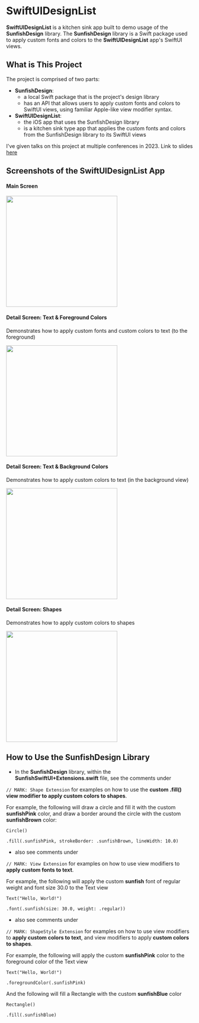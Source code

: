 # SwiftUIDesignList
**SwiftUIDesignList** is a kitchen sink app built to demo usage of the **SunfishDesign** library. The **SunfishDesign** library is a Swift package used to apply custom fonts and colors to the **SwiftUIDesignList** app's SwiftUI views.

## What is This Project

The project is comprised of two parts:
* **SunfishDesign**:
  - a local Swift package that is the project's design library
  - has an API that allows users to apply custom fonts and colors to SwiftUI views, using familiar Apple-like view modifier syntax.
* **SwiftUIDesignList**:
  - the iOS app that uses the SunfishDesign library
  - is a kitchen sink type app that applies the custom fonts and colors from the SunfishDesign library to its SwiftUI views

I've given talks on this project at multiple conferences in 2023.
Link to slides [here](https://www.slideshare.net/vui_nguyen/make-porting-custom-swiftui-elements-easy-with-swift-packages)
## Screenshots of the SwiftUIDesignList App
#### Main Screen
<img src="/screenshots/MainScreen.png" width="300"/>

#### Detail Screen: Text & Foreground Colors
Demonstrates how to apply custom fonts and custom colors to text (to the foreground)

<img src="/screenshots/TextFontForegroundColors.png" width="300"/>

#### Detail Screen: Text & Background Colors
Demonstrates how to apply custom colors to text (in the background view)

<img src="/screenshots/TextFontBackgroundColors.png" width="300"/>

#### Detail Screen: Shapes
Demonstrates how to apply custom colors to shapes

<img src="/screenshots/Shapes.png" width="300"/>

## How to Use the SunfishDesign Library
* In the **SunfishDesign** library, within the **SunfishSwiftUI+Extensions.swift** file, see the comments under

`// MARK: Shape Extension`
for examples on how to use the **custom .fill() view modifier to apply custom colors to shapes**.

For example, the following will draw a circle and fill it with the custom **sunfishPink** color, and draw a border around the circle with the custom **sunfishBrown** color:

`Circle()`

`.fill(.sunfishPink, strokeBorder: .sunfishBrown, lineWidth: 10.0)`

- also see comments under

`// MARK: View Extension` for examples on how to use view modifiers to **apply custom fonts to text**.

For example, the following will apply the custom **sunfish** font of regular weight and font size 30.0 to the Text view

`Text("Hello, World!")`

`.font(.sunfish(size: 30.0, weight: .regular))`

- also see comments under

`// MARK: ShapeStyle Extension` for examples on how to use view modifiers to **apply custom colors to text**, and view modifiers to apply **custom colors to shapes**.

For example, the following will apply the custom **sunfishPink** color to the foreground color of the Text view

`Text("Hello, World!")`

`.foregroundColor(.sunfishPink)`

And the following will fill a Rectangle with the custom **sunfishBlue** color

`Rectangle()`

`.fill(.sunfishBlue)`
